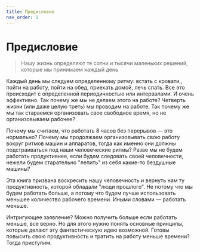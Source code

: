 ```yaml
---
title: Предисловие
nav_order: 1
---
```


# Предисловие

> Нашу жизнь определяют те сотни и тысячи маленьких решений, которые
> мы принимаем каждый день

Каждый день мы следуем определенному ритму: встать с кровати,, пойти
на работу, пойти на обед, приехать домой, лечь спать.  Все это
происходит с определенной периодичностью или интервалами.  И очень
эффективно.  Так почему же мы не делаем этого на работе?  Четверть
жизни (или даже целую треть) мы проводим на работе.  Так почему же мы
так стараемся организовать свое свободное время, но не организовываем
рабочее?

Почему мы считаем, что работать 8 часов без перерывов — это нормально?
Почему мы продолжаем организовывать свою работу вокруг ритмов машин и
аппаратов, тогда как именно они должны подстраиваться под наши
человеческие ритмы?  Разве мы не будем работать продуктивнее, если
будем следовать своей человечности, нежели будем старательно "лепить"
из себя какие-то бездушные машины?

Эта книга призвана воскресить нашу человечность и вернуть нам ту
продуктивность, которой обладали "люди прошлого".  Не потому что мы
будем работать больше, а потому что будем лучше использовать меньшее
количество рабочего времени.  Иными словами — работать меньше.

Интригующее заявление?  Можно получить больше если работать меньше,
все верно.  Но для этого нужно понять основные принципы, которые
делают эту фантастическую идею возможной.  Готовы повысить свою
продуктивность и тратить на работу меньше времени?  Тогда приступим.
